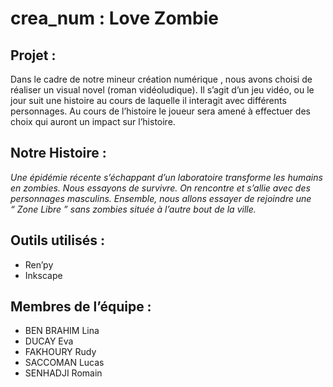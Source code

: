 # crea_num : Love Zombie

## Projet : 
Dans le cadre de notre mineur création numérique , nous avons choisi de réaliser un visual novel (roman vidéoludique). Il s’agit d’un jeu vidéo, ou le jour suit une histoire au cours de laquelle il interagit avec différents personnages. Au cours de l’histoire le joueur sera amené à effectuer des choix qui auront un impact sur l’histoire.

## Notre Histoire :
*Une épidémie récente s’échappant d’un laboratoire transforme les humains en zombies. Nous essayons de survivre. On rencontre et s’allie avec des personnages masculins. Ensemble, nous allons essayer de rejoindre une “ Zone Libre ” sans zombies située à l’autre bout de la ville.*

## Outils utilisés :
* Ren’py
* Inkscape

## Membres de l’équipe :
* BEN BRAHIM Lina
* DUCAY Eva
* FAKHOURY Rudy
* SACCOMAN Lucas
* SENHADJI Romain
